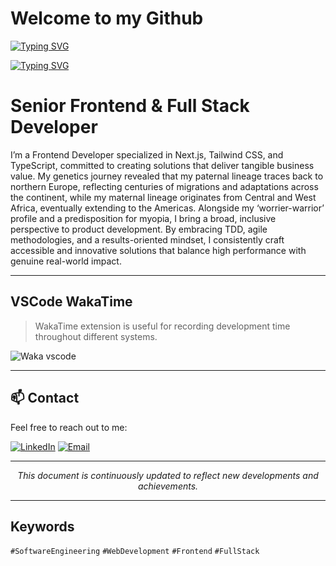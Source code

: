 # Welcome to my Github

[![Typing SVG](https://readme-typing-svg.demolab.com/?lines=ReactJS;NodeJS;Python;AI+and+LLM;English+and+Spanish+spokesperson;Brazilian+Portuguese+native+speaker;pet+lover;jiu-jitsu+fighter;add+me+on+LinkedIn)](https://github.com/jeferson-franco)

[![Typing SVG](https://readme-typing-svg.demolab.com/?lines=NodeJS;Python;AI+and+LLM;English+and+Spanish+spokesperson;Brazilian+Portuguese+native+speaker;pet+lover;jiu-jitsu+fighter;add+me+on+LinkedIn;ReactJS)](https://github.com/jeferson-franco)

# Senior Frontend & Full Stack Developer

I’m a Frontend Developer specialized in Next.js, Tailwind CSS, and TypeScript, committed to creating solutions that deliver tangible business value. My genetics journey revealed that my paternal lineage traces back to northern Europe, reflecting centuries of migrations and adaptations across the continent, while my maternal lineage originates from Central and West Africa, eventually extending to the Americas. Alongside my ‘worrier-warrior’ profile and a predisposition for myopia, I bring a broad, inclusive perspective to product development. By embracing TDD, agile methodologies, and a results-oriented mindset, I consistently craft accessible and innovative solutions that balance high performance with genuine real-world impact.

---

## VSCode WakaTime

> WakaTime extension is useful for recording development time throughout different systems.

![Waka vscode](https://wakatime.com/share/@328ec2d1-7a5b-47b2-8ff2-1d3c2f9fa1a9/ae7a4b23-a486-4c32-9402-e4147d7dfac8.svg)

---

## 📫 Contact

Feel free to reach out to me:

[![LinkedIn](https://img.shields.io/badge/LinkedIn-jefersonfranco-blue?style=flat-square&logo=linkedin)](https://linkedin.com/in/jefersonfranco/)
[![Email](https://img.shields.io/badge/Email-jefersonfranco%40protonmail.com-red?style=flat-square&logo=gmail)](mailto:jefersonfranco@protonmail.com)

---

<div align="center">

*This document is continuously updated to reflect new developments and achievements.*

</div>

---

## Keywords

`#SoftwareEngineering` `#WebDevelopment` `#Frontend` `#FullStack`
